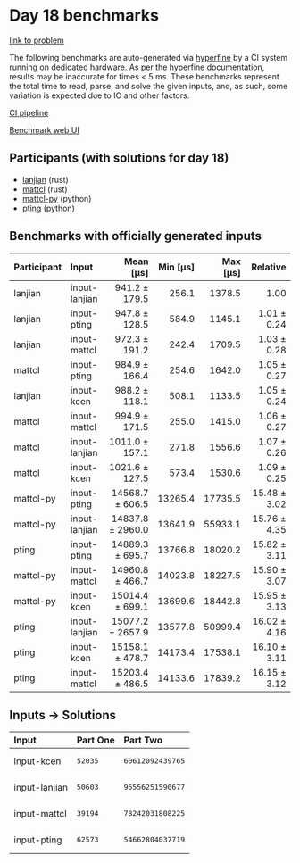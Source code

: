 # Day 18 benchmarks

[link to problem](https://adventofcode.com/2023/day/18)

The following benchmarks are auto-generated via
[hyperfine](https://github.com/sharkdp/hyperfine) by a CI system running on
dedicated hardware. As per the hyperfine documentation, results may be
inaccurate for times < 5 ms. These benchmarks represent the total time to read,
parse, and solve the given inputs, and, as such, some variation is expected due
to IO and other factors.

[CI pipeline](http://ci.papercode.net:8080/teams/main/pipelines/aoc2023)

[Benchmark web UI](https://aoc.ancalagon.black)


## Participants (with solutions for day 18)

- [lanjian](https://github.com/lanjian/aoc-2023) (rust)
- [mattcl](https://github.com/mattcl/aoc2023) (rust)
- [mattcl-py](https://github.com/mattcl/aoc2023-py) (python)
- [pting](https://github.com/pting/aoc2023) (python)


## Benchmarks with officially generated inputs

| Participant | Input | Mean [µs] | Min [µs] | Max [µs] | Relative |
|:---|:---|---:|---:|---:|---:|
| lanjian | input-lanjian | 941.2 ± 179.5 | 256.1 | 1378.5 | 1.00 |
| lanjian | input-pting | 947.8 ± 128.5 | 584.9 | 1145.1 | 1.01 ± 0.24 |
| lanjian | input-mattcl | 972.3 ± 191.2 | 242.4 | 1709.5 | 1.03 ± 0.28 |
| mattcl | input-pting | 984.9 ± 166.4 | 254.6 | 1642.0 | 1.05 ± 0.27 |
| lanjian | input-kcen | 988.2 ± 118.1 | 508.1 | 1133.5 | 1.05 ± 0.24 |
| mattcl | input-mattcl | 994.9 ± 171.5 | 255.0 | 1415.0 | 1.06 ± 0.27 |
| mattcl | input-lanjian | 1011.0 ± 157.1 | 271.8 | 1556.6 | 1.07 ± 0.26 |
| mattcl | input-kcen | 1021.6 ± 127.5 | 573.4 | 1530.6 | 1.09 ± 0.25 |
| mattcl-py | input-pting | 14568.7 ± 606.5 | 13265.4 | 17735.5 | 15.48 ± 3.02 |
| mattcl-py | input-lanjian | 14837.8 ± 2960.0 | 13641.9 | 55933.1 | 15.76 ± 4.35 |
| pting | input-pting | 14889.3 ± 695.7 | 13766.8 | 18020.2 | 15.82 ± 3.11 |
| mattcl-py | input-mattcl | 14960.8 ± 466.7 | 14023.8 | 18227.5 | 15.90 ± 3.07 |
| mattcl-py | input-kcen | 15014.4 ± 699.1 | 13699.6 | 18442.8 | 15.95 ± 3.13 |
| pting | input-lanjian | 15077.2 ± 2657.9 | 13577.8 | 50999.4 | 16.02 ± 4.16 |
| pting | input-kcen | 15158.1 ± 478.7 | 14173.4 | 17538.1 | 16.10 ± 3.11 |
| pting | input-mattcl | 15203.4 ± 486.5 | 14133.6 | 17839.2 | 16.15 ± 3.12 |


## Inputs -> Solutions

| Input | Part One | Part Two |
|:---|:---|:---|
|input-kcen|<pre>52035</pre>|<pre>60612092439765</pre>|
|input-lanjian|<pre>50603</pre>|<pre>96556251590677</pre>|
|input-mattcl|<pre>39194</pre>|<pre>78242031808225</pre>|
|input-pting|<pre>62573</pre>|<pre>54662804037719</pre>|